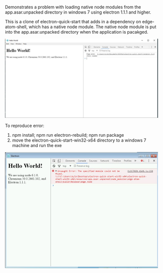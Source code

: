 Demonstrates a problem with loading native node modules from the app.asar.unpacked directory in windows 7 using electron 1.1.1 and higher.

This is a clone of electron-quick-start that adds in a dependency on edge-atom-shell, which has a native node module. The native node module is 
put into the app.asar.unpacked directory when the application is pacakged. 

![works](works.jpg)

To reproduce error:
1. npm install; npm run electron-rebuild; npm run package
2. move the electron-quick-start-win32-x64 directory to a windows 7 machine and run the exe 

![error](error.jpg)